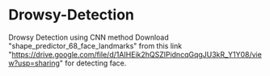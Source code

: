 # Drowsy-Detection
Drowsy Detection using CNN method
Download "shape_predictor_68_face_landmarks" from this link "https://drive.google.com/file/d/1AIHEik2hQSZlPidncqGqgJU3kR_Y1Y08/view?usp=sharing" for detecting face.
